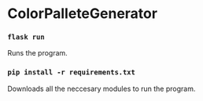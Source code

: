 # ColorPalleteGenerator
### `flask run`
  Runs the program.
### `pip install -r requirements.txt`
  Downloads all the neccesary modules to run the program.
